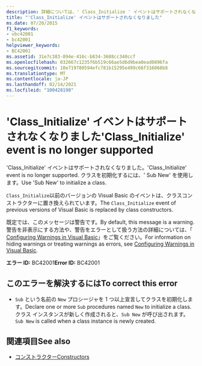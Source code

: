```yaml
---
description: 詳細については、' Class_Initialize ' イベントはサポートされなくなりました
title: "'Class_Initialize' イベントはサポートされなくなりました"
ms.date: 07/20/2015
f1_keywords:
- vbc42001
- bc42001
helpviewer_keywords:
- BC42001
ms.assetid: 31e7c383-894e-416c-b834-3688cc340ccf
ms.openlocfilehash: 032667c1235f6b519c66ae5d6d9bea0ead0896fa
ms.sourcegitcommit: 10e719780594efc781b15295e499c66f316068b8
ms.translationtype: MT
ms.contentlocale: ja-JP
ms.lasthandoff: 02/14/2021
ms.locfileid: "100428198"
---
```

# <a name="class_initialize-event-is-no-longer-supported"></a><span data-ttu-id="ad103-103">'Class_Initialize' イベントはサポートされなくなりました</span><span class="sxs-lookup"><span data-stu-id="ad103-103">'Class_Initialize' event is no longer supported</span></span>

<span data-ttu-id="ad103-104">'Class_Initialize' イベントはサポートされなくなりました。</span><span class="sxs-lookup"><span data-stu-id="ad103-104">'Class_Initialize' event is no longer supported.</span></span> <span data-ttu-id="ad103-105">クラスを初期化するには、' Sub New' を使用します。</span><span class="sxs-lookup"><span data-stu-id="ad103-105">Use 'Sub New' to initialize a class.</span></span>  
  
 <span data-ttu-id="ad103-106">`Class_Initialize`以前のバージョンの Visual Basic のイベントは、クラスコンストラクターに置き換えられています。</span><span class="sxs-lookup"><span data-stu-id="ad103-106">The `Class_Initialize` event of previous versions of Visual Basic is replaced by class constructors.</span></span>  
  
 <span data-ttu-id="ad103-107">既定では、このメッセージは警告です。</span><span class="sxs-lookup"><span data-stu-id="ad103-107">By default, this message is a warning.</span></span> <span data-ttu-id="ad103-108">警告を非表示にする方法や、警告をエラーとして扱う方法の詳細については、「 [Configuring Warnings in Visual Basic](/visualstudio/ide/configuring-warnings-in-visual-basic)」をご覧ください。</span><span class="sxs-lookup"><span data-stu-id="ad103-108">For information on hiding warnings or treating warnings as errors, see [Configuring Warnings in Visual Basic](/visualstudio/ide/configuring-warnings-in-visual-basic).</span></span>  
  
 <span data-ttu-id="ad103-109">**エラー ID:** BC42001</span><span class="sxs-lookup"><span data-stu-id="ad103-109">**Error ID:** BC42001</span></span>  
  
## <a name="to-correct-this-error"></a><span data-ttu-id="ad103-110">このエラーを解決するには</span><span class="sxs-lookup"><span data-stu-id="ad103-110">To correct this error</span></span>  
  
- <span data-ttu-id="ad103-111">`Sub` という名前の `New` プロシージャを 1 つ以上宣言してクラスを初期化します。</span><span class="sxs-lookup"><span data-stu-id="ad103-111">Declare one or more `Sub` procedures named `New` to initialize a class.</span></span> <span data-ttu-id="ad103-112">クラス インスタンスが新しく作成されると、`Sub New` が呼び出されます。</span><span class="sxs-lookup"><span data-stu-id="ad103-112">`Sub New` is called when a class instance is newly created.</span></span>  
  
## <a name="see-also"></a><span data-ttu-id="ad103-113">関連項目</span><span class="sxs-lookup"><span data-stu-id="ad103-113">See also</span></span>

- [<span data-ttu-id="ad103-114">コンストラクター</span><span class="sxs-lookup"><span data-stu-id="ad103-114">Constructors</span></span>](../programming-guide/concepts/object-oriented-programming.md#constructors)
